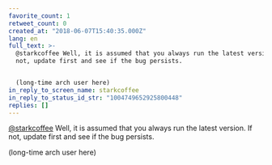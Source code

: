 ```yaml
---
favorite_count: 1
retweet_count: 0
created_at: "2018-06-07T15:40:35.000Z"
lang: en
full_text: >-
  @starkcoffee Well, it is assumed that you always run the latest version. If
  not, update first and see if the bug persists.


  (long-time arch user here)
in_reply_to_screen_name: starkcoffee
in_reply_to_status_id_str: "1004749652925800448"
replies: []
---
```


[@starkcoffee](https://twitter.com/starkcoffee) Well, it is assumed that you
always run the latest version. If not, update first and see if the bug persists.

(long-time arch user here)
